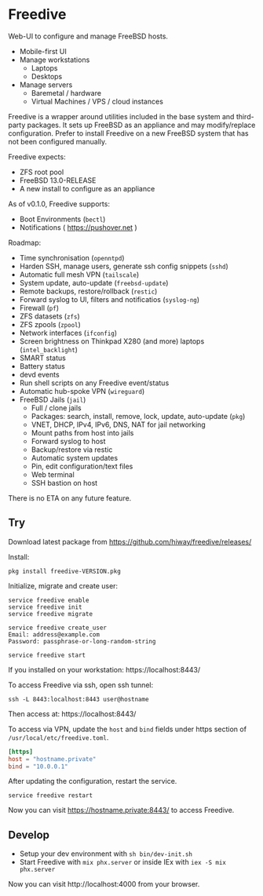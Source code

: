 # Freedive

Web-UI to configure and manage FreeBSD hosts.

- Mobile-first UI
- Manage workstations 
  - Laptops
  - Desktops
- Manage servers
  - Baremetal / hardware
  - Virtual Machines / VPS / cloud instances

Freedive is a wrapper around utilities included in the base system and third-party packages.
It sets up FreeBSD as an appliance and may modify/replace configuration.
Prefer to install Freedive on a new FreeBSD system that has not been configured manually.

Freedive expects:

- ZFS root pool
- FreeBSD 13.0-RELEASE 
- A new install to configure as an appliance

As of v0.1.0, Freedive supports:

- Boot Environments (`bectl`)
- Notifications ( https://pushover.net )

Roadmap:

- Time synchronisation (`openntpd`)
- Harden SSH, manage users, generate ssh config snippets (`sshd`)
- Automatic full mesh VPN  (`tailscale`)
- System update, auto-update (`freebsd-update`)
- Remote backups, restore/rollback (`restic`)
- Forward syslog to UI, filters and notificatios (`syslog-ng`)
- Firewall (`pf`)
- ZFS datasets (`zfs`)
- ZFS zpools (`zpool`)
- Network interfaces (`ifconfig`)
- Screen brightness on Thinkpad X280 (and more) laptops (`intel_backlight`)
- SMART status
- Battery status
- devd events
- Run shell scripts on any Freedive event/status
- Automatic hub-spoke VPN (`wireguard`)
- FreeBSD Jails (`jail`)
  - Full / clone jails
  - Packages: search, install, remove, lock, update, auto-update (`pkg`)
  - VNET, DHCP, IPv4, IPv6, DNS, NAT for jail networking
  - Mount paths from host into jails
  - Forward syslog to host
  - Backup/restore via restic
  - Automatic system updates
  - Pin, edit configuration/text files
  - Web terminal
  - SSH bastion on host

There is no ETA on any future feature.

## Try

Download latest package from https://github.com/hiway/freedive/releases/

Install:

```console
pkg install freedive-VERSION.pkg
```

Initialize, migrate and create user:

```console
service freedive enable
service freedive init
service freedive migrate

service freedive create_user
Email: address@example.com
Password: passphrase-or-long-random-string

service freedive start
```

If you installed on your workstation: https://localhost:8443/

To access Freedive via ssh, open ssh tunnel:

```console
ssh -L 8443:localhost:8443 user@hostname
```

Then access at: https://localhost:8443/

To access via VPN, update the `host` and `bind` fields under https section of `/usr/local/etc/freedive.toml`.

```toml
[https]
host = "hostname.private"
bind = "10.0.0.1"
```

After updating the configuration, restart the service.

```console
service freedive restart
```

Now you can visit https://hostname.private:8443/ to access Freedive.

## Develop

  * Setup your dev environment with `sh bin/dev-init.sh`
  * Start Freedive with `mix phx.server` or inside IEx with `iex -S mix phx.server`

Now you can visit http://localhost:4000 from your browser.
